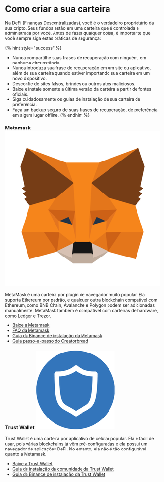 # Como criar a sua carteira

Na DeFi (Finanças Descentralizadas), você é o verdadeiro proprietário da sua cripto. Seus fundos estão em uma carteira que é controlada e administrada por você. Antes de fazer qualquer coisa, é importante que você sempre siga estas práticas de segurança:

{% hint style="success" %}
* Nunca compartilhe suas frases de recuperação com ninguém, em nenhuma circunstância.
* Nunca introduza sua frase de recuperação em um site ou aplicativo, além de sua carteira quando estiver importando sua carteira em um novo dispositivo.
* Desconfie de sites falsos, brindes ou outros atos maliciosos.
* Baixe e instale somente a última versão da carteira a partir de fontes oficiais.
* Siga cuidadosamente os guias de instalação de sua carteira de preferência.
* Faça um backup seguro de suas frases de recuperação, de preferência em algum lugar offline.
{% endhint %}

### Metamask <img src="../.gitbook/assets/image (4).png" alt="" data-size="line">

MetaMask é uma carteira por plugin de navegador muito popular. Ela suporta Ethereum por padrão, e qualquer outra blockchain compatível com Ethereum, como BNB Chain, Avalanche e Polygon podem ser adicionadas manualmente. MetaMask também é compatível com carteiras de hardware, como Ledger e Trezor.

* [Baixe a Metamask](https://metamask.io/download.html)
* [FAQ da Metamask](https://metamask.io/faqs/)
* [Guia da Binance de instalação da Metamask](https://academy.binance.com/en/articles/connecting-metamask-to-binance-smart-chain)
* [Guia passo-a-passo do Creatorbread](https://www.creatorbread.com/blog/how-to-set-up-a-metamask-wallet-step-by-step-guide)

### Trust Wallet <img src="../.gitbook/assets/image (1).png" alt="" data-size="line">

Trust Wallet é uma carteira por aplicativo de celular popular. Ela é fácil de usar, pois várias blockchains já vêm pré-configuradas e ela possui um navegador de aplicações DeFi. No entanto, ela não é tão configurável quanto a Metamask.

* [Baixe a Trust Wallet](https://trustwallet.com/download)
* [Guia de instalação da comunidade da Trust Wallet](https://community.trustwallet.com/t/how-to-create-a-multi-coin-wallet/41)
* [Guia da Binance de instalação da Trust Wallet](https://www.binance.com/en/blog/ecosystem/how-to-set-up-and-use-trust-wallet-for-bnb-smart-chain-421499824684901157)
